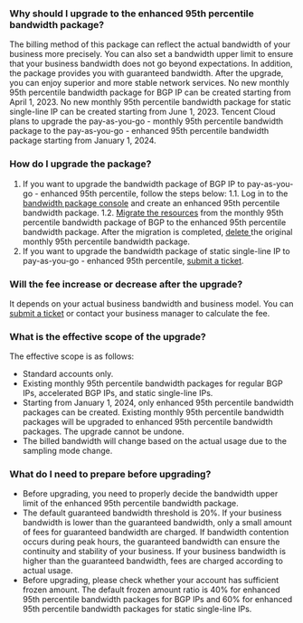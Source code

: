 ### Why should I upgrade to the enhanced 95th percentile bandwidth package?
The billing method of this package can reflect the actual bandwidth of your business more precisely. You can also set a bandwidth upper limit to ensure that your business bandwidth does not go beyond expectations. In addition, the package provides you with guaranteed bandwidth. After the upgrade, you can enjoy superior and more stable network services.
No new monthly 95th percentile bandwidth package for BGP IP can be created starting from April 1, 2023. No new monthly 95th percentile bandwidth package for static single-line IP can be created starting from June 1, 2023. Tencent Cloud plans to upgrade the pay-as-you-go - monthly 95th percentile bandwidth package to the pay-as-you-go - enhanced 95th percentile bandwidth package starting from January 1, 2024.

### How do I upgrade the package?
1. If you want to upgrade the bandwidth package of BGP IP to pay-as-you-go - enhanced 95th percentile, follow the steps below:
	1.1. Log in to the [bandwidth package console](https://console.cloud.tencent.com/vpc/package?rid=1) and create an enhanced 95th percentile bandwidth package.
	1.2. [Migrate the resources](https://www.tencentcloud.com/document/product/684/45860) from the monthly 95th percentile bandwidth package of BGP to the enhanced 95th percentile bandwidth package. After the migration is completed, [delete ](https://www.tencentcloud.com/zh/document/product/684/34598) the original monthly 95th percentile bandwidth package.
2. If you want to upgrade the bandwidth package of static single-line IP to pay-as-you-go - enhanced 95th percentile, [submit a ticket](https://console.cloud.tencent.com/workorder/category).

### Will the fee increase or decrease after the upgrade?
It depends on your actual business bandwidth and business model. You can [submit a ticket](https://console.cloud.tencent.com/workorder/category) or contact your business manager to calculate the fee.

### What is the effective scope of the upgrade?
The effective scope is as follows:
- Standard accounts only.
- Existing monthly 95th percentile bandwidth packages for regular BGP IPs, accelerated BGP IPs, and static single-line IPs.
- Starting from January 1, 2024, only enhanced 95th percentile bandwidth packages can be created. Existing monthly 95th percentile bandwidth packages will be upgraded to enhanced 95th percentile bandwidth packages. The upgrade cannot be undone.
- The billed bandwidth will change based on the actual usage due to the sampling mode change.

### What do I need to prepare before upgrading?
- Before upgrading, you need to properly decide the bandwidth upper limit of the enhanced 95th percentile bandwidth package.
- The default guaranteed bandwidth threshold is 20%. If your business bandwidth is lower than the guaranteed bandwidth, only a small amount of fees for guaranteed bandwidth are charged. If bandwidth contention occurs during peak hours, the guaranteed bandwidth can ensure the continuity and stability of your business. If your business bandwidth is higher than the guaranteed bandwidth, fees are charged according to actual usage.
- Before upgrading, please check whether your account has sufficient frozen amount. The default frozen amount ratio is 40% for enhanced 95th percentile bandwidth packages for BGP IPs and 60% for enhanced 95th percentile bandwidth packages for static single-line IPs.
